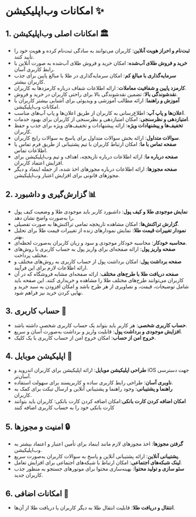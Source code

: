 
# امکانات وب‌اپلیکیشن ✨

## 1. امکانات اصلی وب‌اپلیکیشن 🏛️
- **ثبت‌نام و احراز هویت آنلاین**: کاربران می‌توانند به سادگی ثبت‌نام کرده و هویت خود را تأیید کنند.
- **خرید و فروش طلای آب‌شده**: امکان خرید و فروش طلای آب‌شده به صورت آنلاین با رابط کاربری آسان.
- **سرمایه‌گذاری با مبالغ کم**: امکان سرمایه‌گذاری در طلا با مبالغ پایین برای جذب کاربران بیشتر.
- **کارمزد پایین و شفافیت معاملات**: ارائه اطلاعات شفاف درباره کارمزدها به کاربران.
- **نقدشوندگی بالا**: تضمین نقدشوندگی بالا برای راحتی کاربران در خرید و فروش.
- **آموزش و راهنما**: ارائه مطالب آموزشی و ویدیوئی برای آشنایی بیشتر کاربران با امکانات وب‌اپلیکیشن.
- **اعلان‌ها و پاپ آپ**: اطلاع‌رسانی به کاربران از طریق اعلان‌ها و پاپ آپ‌های مناسب.
- **امتیازدهی و نظرسنجی**: امکان امتیازدهی و نظرسنجی از کاربران برای بهبود خدمات.
- **تخفیف‌ها و پیشنهادات ویژه**: ارائه پیشنهادات و تخفیف‌های ویژه برای جذب و حفظ کاربران.
- **سوالات متداول**: ارائه بخش سوالات متداول برای پاسخ به سوالات رایج کاربران.
- **صفحه تماس با ما**: امکان ارتباط کاربران با تیم پشتیبانی از طریق فرم تماس یا اطلاعات تماس.
- **صفحه درباره ما**: ارائه اطلاعات درباره تاریخچه، اهداف و تیم وب‌اپلیکیشن برای افزایش اعتماد کاربران.
- **صفحه مجوزها**: ارائه اطلاعات درباره مجوزهای اخذ شده، از جمله اینماد و دیگر مجوزهای قانونی برای افزایش اعتبار وب‌اپلیکیشن.

## 2. گزارش‌گیری و داشبورد 📊
- **نمایش موجودی طلا و کیف پول**: داشبورد کاربر باید موجودی طلا و وضعیت کیف پول را به‌صورت واضح نشان دهد.
- **گزارش تراکنش‌ها**: امکان مشاهده تاریخچه تمامی تراکنش‌ها به صورت تفصیلی.
- **نمودار تغییرات قیمت طلا**: نمایش نمودارهای زنده از تغییرات قیمت طلا برای تحلیل بهتر.
- **محاسبه خودکار**: محاسبه خودکار موجودی و سود و زیان کاربران به‌صورت لحظه‌ای.
- **صفحه واریز پول**: ارائه صفحه‌ای برای واریز پول به حساب کاربری با روش‌های مختلف پرداخت.
- **صفحه برداشت پول**: امکان برداشت پول از حساب کاربری به روش‌های مختلف و ارائه اطلاعات لازم برای این فرآیند.
- **صفحه دریافت طلا با طرح‌های مختلف**: ارائه صفحه‌ای مشابه فروشگاه که در آن کاربران می‌توانند طرح‌های مختلف طلا را مشاهده و خریداری کنند. این صفحه باید شامل توضیحات، قیمت، و تصاویری از هر طرح باشد و امکان افزودن به سبد خرید و نهایی کردن خرید نیز فراهم شود.

## 3. حساب کاربری 🔑
- **حساب کاربری شخصی**: هر کاربر باید بتواند یک حساب کاربری شخصی داشته باشد.
- **افزایش موجودی و برداشت پول**: قابلیت واریز و برداشت به‌صورت آسان و سریع.
- **خروج امن از حساب**: امکان خروج امن از حساب کاربری با یک کلیک.

## 4. اپلیکیشن موبایل 📱
- **طراحی اپلیکیشن موبایل**: ارائه اپلیکیشن برای کاربران اندروید و iOS جهت دسترسی آسان‌تر.
- **ناوبری آسان**: طراحی رابط کاربری ساده و کاربرپسند برای سهولت استفاده.
- **راهنما و پشتیبانی**: وجود راهنما و پشتیبانی آنلاین و ارسال تیکت برای کمک به کاربران.
- **امکان اضافه کردن کارت بانکی**:امکان اضافه کردن کارت بانکی: کاربران باید بتوانند کارت بانکی خود را به حساب کاربری اضافه کنند 
  
## 5. امنیت و مجوزها 🔒
- **گرفتن مجوزها**: اخذ مجوزهای لازم مانند اینماد برای تأمین اعتبار و اعتماد بیشتر به وب‌اپلیکیشن.
- **پشتیبانی آنلاین**: ارائه پشتیبانی آنلاین و پاسخ به سوالات کاربران به‌صورت سریع.
- **لینک شبکه‌های اجتماعی**: امکان ارتباط با شبکه‌های اجتماعی برای افزایش تعامل.
- **سئو سازی و تولید محتوا**: بهینه‌سازی محتوا برای موتورهای جستجو به منظور جذب کاربران جدید.


## 6. امکانات اضافی 🌟
- **انتقال و دریافت طلا**: قابلیت انتقال طلا به دیگر کاربران یا دریافت طلا از آن‌ها.


